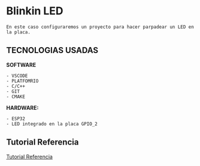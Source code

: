 
# Blinkin LED

    En este caso configuraremos un proyecto para hacer parpadear un LED en la placa.


## TECNOLOGIAS USADAS

**SOFTWARE**

    - VSCODE
    - PLATFOMRIO
    - C/C++
    - GIT
    - CMAKE
    

**HARDWARE:**

    - ESP32
    - LED integrado en la placa GPIO_2



## Tutorial Referencia

[Tutorial Referencia](https://docs.espressif.com/projects/arduino-esp32/en/latest/tutorials/blink.html)

